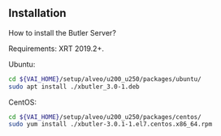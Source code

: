 ## Installation
How to install the Butler Server?

Requirements: XRT 2019.2+.

Ubuntu:
```sh
cd ${VAI_HOME}/setup/alveo/u200_u250/packages/ubuntu/
sudo apt install ./xbutler_3.0-1.deb
```

CentOS:
```sh
cd ${VAI_HOME}/setup/alveo/u200_u250/packages/centos/
sudo yum install ./xbutler-3.0.1-1.el7.centos.x86_64.rpm
```
